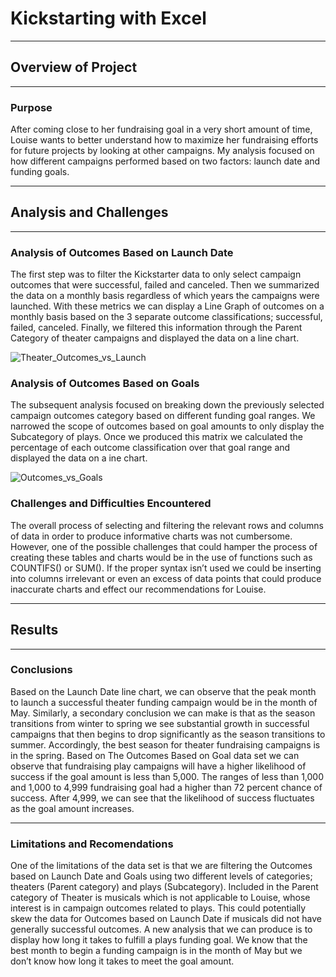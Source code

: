 # Kickstarting with Excel
---
## Overview of Project
---
### Purpose
After coming close to her fundraising goal in a very short amount of time, Louise wants to better understand how to maximize her fundraising efforts for future projects by looking at other campaigns. My analysis focused on how different campaigns performed based on two factors: launch date and funding goals.

---
## Analysis and Challenges
---
### Analysis of Outcomes Based on Launch Date
The first step was to filter the Kickstarter data to only select campaign outcomes that were successful, failed and canceled. Then we summarized the data on a monthly basis regardless of which years the campaigns were launched. With these metrics we can display a Line Graph of outcomes on a monthly basis based on the 3 separate outcome classifications; successful, failed, canceled. Finally, we filtered this information through the Parent Category of theater campaigns and displayed the data on a line chart.

![Theater_Outcomes_vs_Launch](https://user-images.githubusercontent.com/99817571/155741310-e89521f7-d7c3-4052-94e0-52f6d6824522.png)

### Analysis of Outcomes Based on Goals 
The subsequent analysis focused on breaking down the previously selected campaign outcomes category based on different funding goal ranges. We narrowed the scope of outcomes based on goal amounts to only display the Subcategory of plays. Once we produced this matrix we calculated the percentage of each outcome classification over that goal range and displayed the data on a ine chart.

![Outcomes_vs_Goals](https://user-images.githubusercontent.com/99817571/155741446-f60e2292-cb3f-48e6-b788-fe8175d1ead2.png)

### Challenges and Difficulties Encountered
The overall process of selecting and filtering the relevant rows and columns of data in order to produce informative charts was not cumbersome. However, one of the possible challenges that could hamper the process of creating these tables and charts would be in the use of functions such as COUNTIFS() or SUM(). If the proper syntax isn’t used we could be inserting into columns irrelevant or even an excess of data points that could produce inaccurate charts and effect our recommendations for Louise.

---
## Results
---
### Conclusions
Based on the Launch Date line chart, we can observe that the peak month to launch a successful theater funding campaign would be in the month of May. Similarly, a secondary conclusion we can make is that as the season transitions from winter to spring we see substantial growth in successful campaigns that then begins to drop significantly as the season transitions to summer. Accordingly, the best season for theater fundraising campaigns is in the spring.
Based on The Outcomes Based on Goal data set we can observe that fundraising play campaigns will have a higher likelihood of success if the goal amount is less than 5,000. The ranges of less than 1,000 and 1,000 to 4,999 fundraising goal had a higher than 72 percent chance of success. After 4,999, we can see that the likelihood of success fluctuates as the goal amount increases.

---
### Limitations and Recomendations
One of the limitations of the data set is that we are filtering the Outcomes based on Launch Date and Goals using two different levels of categories; theaters (Parent category) and plays (Subcategory). Included in the Parent category of Theater is musicals which is not applicable to Louise, whose interest is in campaign outcomes related to plays. This could potentially skew the data for Outcomes based on Launch Date if musicals did not have generally successful outcomes.
A new analysis that we can produce is to display how long it takes to fulfill a plays funding goal. We know that the best month to begin a funding campaign is in the month of May but we don’t know how long it takes to meet the goal amount.
